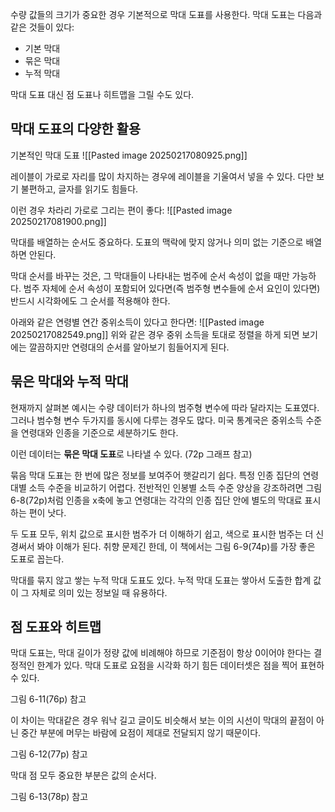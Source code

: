 
수량 값들의 크기가 중요한 경우 기본적으로 막대 도표를 사용한다. 막대 도표는 다음과 같은 것들이 있다:
- 기본 막대
- 묶은 막대
- 누적 막대

막대 도표 대신 점 도표나 히트맵을 그릴 수도 있다.

## 막대 도표의 다양한 활용
기본적인 막대 도표
![[Pasted image 20250217080925.png]]

레이블이 가로로 자리를 많이 차지하는 경우에 레이블을 기울여서 넣을 수 있다. 다만 보기 불편하고, 글자를 읽기도 힘들다.

이런 경우 차라리 가로로 그리는 편이 좋다:
![[Pasted image 20250217081900.png]]

막대를 배열하는 순서도 중요하다. 도표의 맥락에 맞지 않거나 의미 없는 기준으로 배열하면 안된다.

막대 순서를 바꾸는 것은, 그 막대들이 나타내는 범주에 순서 속성이 없을 때만 가능하다. 범주 자체에 순서 속성이 포함되어 있다면(즉 범주형 변수들에 순서 요인이 있다면) 반드시 시각화에도 그 순서를 적용해야 한다.

아래와 같은 연령별 연간 중위소득이 있다고 한다면:
![[Pasted image 20250217082549.png]]
위와 같은 경우 중위 소득을 토대로 정렬을 하게 되면 보기에는 깔끔하지만 연령대의 순서를 알아보기 힘들어지게 된다.

## 묶은 막대와 누적 막대
현재까지 살펴본 예시는 수량 데이터가 하나의 범주형 변수에 따라 달라지는 도표였다. 그러나 범수형 변수 두가지를 동시에 다루는 경우도 많다. 미국 통계국은 중위소득 수준을 연령대와 인종을 기준으로 세분하기도 한다.

이런 데이터는 **묶은 막대 도표**로 나타낼 수 있다. (72p 그래프 참고)

묶음 막대 도표는 한 번에 많은 정보를 보여주어 햇갈리기 쉽다. 특정 인종 집단의 연령대별 소득 수준을 비교하기 어렵다. 전반적인 인봉별 소득 수준 양상을 강조하려면 그림 6-8(72p)처럼 인종을 x축에 놓고 연령대는 각각의 인종 집단 안에 별도의 막대료 표시하는 편이 낫다.

두 도표 모두, 위치 값으로 표시한 범주가 더 이해하기 쉽고, 색으로 표시한 범주는 더 신경써서 봐야 이해가 된다. 취향 문제긴 한데, 이 책에서는 그림 6-9(74p)를 가장 좋은 도표로 꼽는다.

막대를 묶지 않고 쌓는 누적 막대 도표도 있다. 누적 막대 도표는 쌓아서 도출한 합계 값이 그 자체로 의미 있는 정보일 때 유용하다.

## 점 도표와 히트맵
막대 도표는, 막대 길이가 정량 값에 비례해야 하므로 기준점이 항상 0이어야 한다는 결정적인 한계가 있다. 막대 도표로 요점을 시각화 하기 힘든 데이터셋은 점을 찍어 표현하 수 있다.

그림 6-11(76p) 참고

이 차이는 막대같은 경우 워낙 길고 글이도 비슷해서 보는 이의 시선이 막대의 끝점이 아닌 중간 부분에 머무는 바람에 요점이 제대로 전달되지 않기 때문이다.

그림 6-12(77p) 참고

막대 점 모두 중요한 부분은 값의 순서다. 

그림 6-13(78p) 참고

